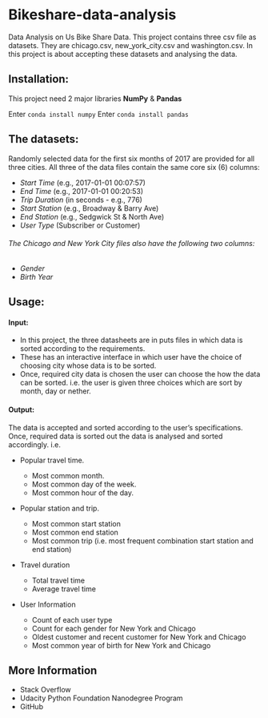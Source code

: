 # Bikeshare-data-analysis
Data Analysis on Us Bike Share Data. This project contains three csv file as datasets. They are chicago.csv, new_york_city.csv and washington.csv. In this project is about accepting these datasets and analysing the data.

## Installation:
This project need 2 major libraries **NumPy** & **Pandas**

Enter `conda install numpy`
Enter `conda install pandas`

## The datasets:
Randomly selected data for the first six months of 2017 are provided for all three cities. All three of the data files contain the same core six (6) columns:

* _Start Time_ (e.g., 2017-01-01 00:07:57)
* _End Time_ (e.g., 2017-01-01 00:20:53)
* _Trip Duration_ (in seconds - e.g., 776)
* _Start Station_ (e.g., Broadway & Barry Ave)
* _End Station_ (e.g., Sedgwick St & North Ave)
* _User Type_ (Subscriber or Customer)

###### The Chicago and New York City files also have the following two columns:

* _Gender_
* _Birth Year_

## Usage:
#### Input:

* In this project, the three datasheets are in puts files in which data is sorted according to the requirements.
* These has an interactive interface in which user have the choice of choosing city whose data is to be sorted.
* Once, required city data is chosen the user can choose the how the data can be sorted. i.e. the user is given three choices which are     sort by month, day or nether.
    
#### Output:
The data is accepted and sorted according to the user’s specifications.
Once, required data is sorted out the data is analysed and sorted accordingly. i.e. 
    
* Popular travel time.
     * Most common month.
     * Most common day of the week.
     * Most common hour of the day.
              
* Popular station and trip.
     * Most common start station
     * Most common end station
     * Most common trip (i.e. most frequent combination start station and end station)
              
* Travel duration 
     * Total travel time 
     * Average travel time
     
* User Information
     * Count of each user type
     * Count for each gender for New York and Chicago 
     * Oldest customer and recent customer for New York and Chicago
     * Most common year of birth for New York and Chicago
     
## More Information 
* Stack Overflow
* Udacity Python Foundation Nanodegree Program
* GitHub

 

